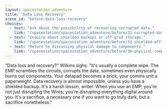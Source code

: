 ```yaml
---
layout: spacestation_adventure
title: "Data Loss Recovery"
scene_id: "before-data-loss-recovery"
choices:
  - text: "Ask about the possibility of recovering corrupted data."
    link: "/spacestation/spacestation_adventure/before/31-corrupted-data-recovery/"
  - text: "Inquire about shielded backups or off-grid storage."
    link: "/spacestation/spacestation_adventure/before/32-shielded-off-grid-storage/"
  - text: "Return to discussing physical damage to components."
    link: "/spacestation/spacestation_adventure/before/30-physical-component-damage/"
---
```


"Data loss and recovery?" Wilkins sighs. "It's usually a complete wipe. The EMP scrambles the circuits, corrupts the data, sometimes even physically burns out components. Your datapad becomes a brick, your comms unit a paperweight. Data recovery is almost impossible, unless you have a shielded backup. It's a harsh lesson, writer. When you use an EMP, you're not just disrupting the Wires; you're disrupting everything digital around you. It's a sacrifice, a necessary one if you want to go truly dark, but a sacrifice nonetheless."
